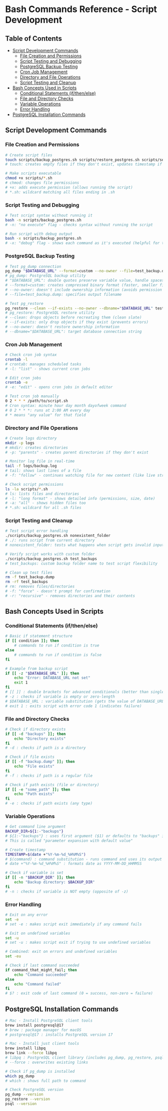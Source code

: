 # Bash Commands Reference - Script Development

## Table of Contents
- [Script Development Commands](#script-development-commands)
  - [File Creation and Permissions](#file-creation-and-permissions)
  - [Script Testing and Debugging](#script-testing-and-debugging)
  - [PostgreSQL Backup Testing](#postgresql-backup-testing)
  - [Cron Job Management](#cron-job-management)
  - [Directory and File Operations](#directory-and-file-operations)
  - [Script Testing and Cleanup](#script-testing-and-cleanup)
- [Bash Concepts Used in Scripts](#bash-concepts-used-in-scripts)
  - [Conditional Statements (if/then/else)](#conditional-statements-ifthenelse)
  - [File and Directory Checks](#file-and-directory-checks)
  - [Variable Operations](#variable-operations)
  - [Error Handling](#error-handling)
- [PostgreSQL Installation Commands](#postgresql-installation-commands)

## Script Development Commands

### File Creation and Permissions
```bash
# Create script files
touch scripts/backup_postgres.sh scripts/restore_postgres.sh scripts/setup_daily_backup.sh scripts/check_postgres_tools.sh
# touch: creates empty files if they don't exist, updates timestamp if they do

# Make scripts executable
chmod +x scripts/*.sh
# chmod: changes file permissions
# +x: adds execute permission (allows running the script)
# *.sh: wildcard matching all files ending in .sh
```

### Script Testing and Debugging
```bash
# Test script syntax without running it
bash -n scripts/backup_postgres.sh
# -n: "no execute" flag - checks syntax without running the script

# Run script with debug output
bash -x scripts/backup_postgres.sh
# -x: "debug" flag - shows each command as it's executed (helpful for troubleshooting)
```

### PostgreSQL Backup Testing
```bash
# Test pg_dump connection
pg_dump "$DATABASE_URL" --format=custom --no-owner --file=test_backup.dump
# pg_dump: PostgreSQL backup utility
# "$DATABASE_URL": double quotes preserve variable value, handle spaces in connection string
# --format=custom: creates compressed binary format (faster, smaller files)
# --no-owner: doesn't include ownership information (avoids permission issues)
# --file=test_backup.dump: specifies output filename

# Test pg_restore
pg_restore --clean --if-exists --no-owner --dbname="$DATABASE_URL" test_backup.dump
# pg_restore: PostgreSQL restore utility
# --clean: drops objects before recreating them (clean slate)
# --if-exists: only drop objects if they exist (prevents errors)
# --no-owner: doesn't restore ownership information
# --dbname="$DATABASE_URL": target database connection string
```

### Cron Job Management
```bash
# Check cron job syntax
crontab -l
# crontab: manages scheduled tasks
# -l: "list" - shows current cron jobs

# Edit cron jobs
crontab -e
# -e: "edit" - opens cron jobs in default editor

# Test cron job manually
0 2 * * * /path/to/script.sh
# Cron syntax: minute hour day month dayofweek command
# 0 2 * * *: runs at 2:00 AM every day
# * means "any value" for that field
```

### Directory and File Operations
```bash
# Create logs directory
mkdir -p logs
# mkdir: creates directories
# -p: "parents" - creates parent directories if they don't exist

# Monitor log file in real-time
tail -f logs/backup.log
# tail: shows last lines of a file
# -f: "follow" - continues watching file for new content (like live streaming)

# Check script permissions
ls -la scripts/*.sh
# ls: lists files and directories
# -l: "long format" - shows detailed info (permissions, size, date)
# -a: "all" - shows hidden files too
# *.sh: wildcard for all .sh files
```

### Script Testing and Cleanup
```bash
# Test script error handling
./scripts/backup_postgres.sh nonexistent_folder
# ./: runs script from current directory
# nonexistent_folder: tests what happens when script gets invalid input

# Verify script works with custom folder
./scripts/backup_postgres.sh test_backups
# test_backups: custom backup folder name to test script flexibility

# Clean up test files
rm -f test_backup.dump
rm -rf test_backups
# rm: removes files/directories
# -f: "force" - doesn't prompt for confirmation
# -r: "recursive" - removes directories and their contents
```

## Bash Concepts Used in Scripts

### Conditional Statements (if/then/else)
```bash
# Basic if statement structure
if [[ condition ]]; then
    # commands to run if condition is true
else
    # commands to run if condition is false
fi

# Example from backup script
if [[ -z "$DATABASE_URL" ]]; then
    echo "Error: DATABASE_URL not set"
    exit 1
fi
# [[ ]] : double brackets for advanced conditionals (better than single [ ])
# -z : checks if variable is empty or zero-length
# $DATABASE_URL : variable substitution (gets the value of DATABASE_URL)
# exit 1 : exits script with error code 1 (indicates failure)
```

### File and Directory Checks
```bash
# Check if directory exists
if [[ -d "backups" ]]; then
    echo "Directory exists"
fi
# -d : checks if path is a directory

# Check if file exists
if [[ -f "backup.dump" ]]; then
    echo "File exists"
fi
# -f : checks if path is a regular file

# Check if path exists (file or directory)
if [[ -e "some_path" ]]; then
    echo "Path exists"
fi
# -e : checks if path exists (any type)
```

### Variable Operations
```bash
# Get command line argument
BACKUP_DIR=${1:-"backups"}
# ${1:-"backups"} : uses first argument ($1) or defaults to "backups" if empty
# This is called "parameter expansion with default value"

# Create timestamp
TIMESTAMP=$(date +"%Y-%m-%d_%H%M%S")
# $(command) : command substitution - runs command and uses its output
# date +"%Y-%m-%d_%H%M%S" : formats date as YYYY-MM-DD_HHMMSS

# Check if variable is set
if [[ -n "$BACKUP_DIR" ]]; then
    echo "Backup directory: $BACKUP_DIR"
fi
# -n : checks if variable is NOT empty (opposite of -z)
```

### Error Handling
```bash
# Exit on any error
set -e
# set -e : makes script exit immediately if any command fails

# Exit on undefined variables
set -u
# set -u : makes script exit if trying to use undefined variables

# Combined: exit on errors and undefined variables
set -eu

# Check if last command succeeded
if command_that_might_fail; then
    echo "Command succeeded"
else
    echo "Command failed"
fi
# $? : exit code of last command (0 = success, non-zero = failure)
```

## PostgreSQL Installation Commands
```bash
# Mac - Install PostgreSQL client tools
brew install postgresql@17
# brew : package manager for macOS
# postgresql@17 : installs PostgreSQL version 17

# Mac - Install just client tools
brew install libpq
brew link --force libpq
# libpq : PostgreSQL client library (includes pg_dump, pg_restore, psql)
# --force : overwrites existing links

# Check if pg_dump is installed
which pg_dump
# which : shows full path to command

# Check PostgreSQL version
pg_dump --version
pg_restore --version
psql --version
```